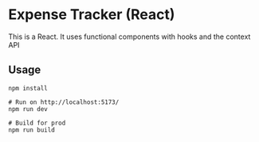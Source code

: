 # Expense Tracker (React)

This is a React. It uses functional components with hooks and the context API

## Usage

```
npm install

# Run on http://localhost:5173/
npm run dev

# Build for prod
npm run build
```
